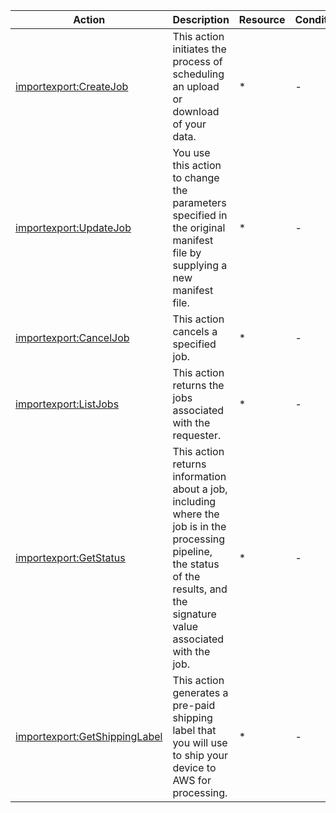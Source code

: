 | Action | Description | Resource | Condition |
| --- | --- | --- | --- |
| [importexport:CreateJob](http://docs.aws.amazon.com/AWSImportExport/latest/DG/WebCreateJob.html) | This action initiates the process of scheduling an upload or download of your data. | * | - |
| [importexport:UpdateJob](http://docs.aws.amazon.com/AWSImportExport/latest/DG/WebUpdateJob.html) | You use this action to change the parameters specified in the original manifest file by supplying a new manifest file. | * | - |
| [importexport:CancelJob](http://docs.aws.amazon.com/AWSImportExport/latest/DG/WebCancelJob.html) | This action cancels a specified job. | * | - |
| [importexport:ListJobs](http://docs.aws.amazon.com/AWSImportExport/latest/DG/WebListJobs.html) | This action returns the jobs associated with the requester. | * | - |
| [importexport:GetStatus](http://docs.aws.amazon.com/AWSImportExport/latest/DG/WebGetStatus.html) | This action returns information about a job, including where the job is in the processing pipeline, the status of the results, and the signature value associated with the job. | * | - |
| [importexport:GetShippingLabel](http://docs.aws.amazon.com/AWSImportExport/latest/DG/WebGetShippingLabel.html) | This action generates a pre-paid shipping label that you will use to ship your device to AWS for processing. | * | - |
